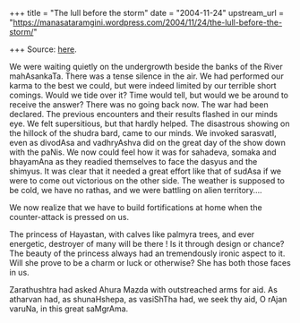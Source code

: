 +++
title = "The lull before the storm"
date = "2004-11-24"
upstream_url = "https://manasataramgini.wordpress.com/2004/11/24/the-lull-before-the-storm/"

+++
Source: [here](https://manasataramgini.wordpress.com/2004/11/24/the-lull-before-the-storm/).

We were waiting quietly on the undergrowth beside the banks of the River
mahAsankaTa. There was a tense silence in the air. We had performed our
karma to the best we could, but were indeed limited by our terrible
short comings. Would we tide over it? Time would tell, but would we be
around to receive the answer? There was no going back now. The war had
been declared. The previous encounters and their results flashed in our
minds eye. We felt supersitious, but that hardly helped. The disastrous
showing on the hillock of the shudra bard, came to our minds. We invoked
sarasvatI, even as divodAsa and vadhryAshva did on the great day of the
show down with the paNis. We now could feel how it was for sahadeva,
somaka and bhayamAna as they readied themselves to face the dasyus and
the shimyus. It was clear that it needed a great effort like that of
sudAsa if we were to come out victorious on the other side. The weather
is supposed to be cold, we have no rathas, and we were battling on alien
territory….

We now realize that we have to build fortifications at home when the
counter-attack is pressed on us.

The princess of Hayastan, with calves like palmyra trees, and ever
energetic, destroyer of many will be there ! Is it through design or
chance? The beauty of the princess always had an tremendously ironic
aspect to it. Will she prove to be a charm or luck or otherwise? She has
both those faces in us.

Zarathushtra had asked Ahura Mazda with outstreached arms for aid. As
atharvan had, as shunaHshepa, as vasiShTha had, we seek thy aid, O rAjan
varuNa, in this great saMgrAma.  
  

